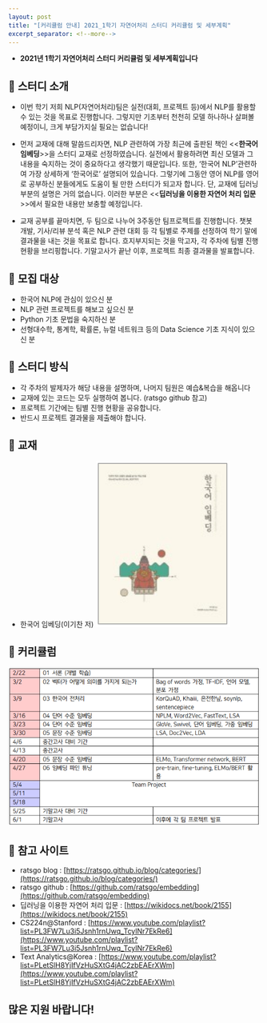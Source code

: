 ```yaml
---
layout: post
title: "[커리큘럼 안내] 2021_1학기 자연어처리 스터디 커리큘럼 및 세부계획"
excerpt_separator: <!--more-->
---
```


- **2021년 1학기 자연어처리 스터디 커리큘럼 및 세부계획입니다**
<!--more-->

## 🔔 스터디 소개

- 이번 학기 저희 NLP(자연어처리)팀은 실전(대회, 프로젝트 등)에서 NLP를 활용할 수 있는 것을 목표로 진행합니다. 그렇지만 기초부터 천천히 모델 하나하나 살펴볼 예정이니, 크게 부담가지실 필요는 없습니다!

- 먼저 교재에 대해 말씀드리자면, NLP 관련하여 가장 최근에 출판된 책인 <<**한국어 임베딩**>>을 스터디 교재로 선정하였습니다. 실전에서 활용하려면 최신 모델과 그 내용을 숙지하는 것이 중요하다고 생각했기 때문입니다. 또한, ‘한국어 NLP’관련하여 가장 상세하게 ‘한국어로’ 설명되어 있습니다. 그렇기에 그동안 영어 NLP를 영어로 공부하신 분들에게도 도움이 될 만한 스터디가 되고자 합니다. 단, 교재에 딥러닝 부분의 설명은 거의 없습니다. 이러한 부분은 <<**딥러닝을 이용한 자연어 처리 입문**>>에서 필요한 내용만 보충할 예정입니다.

- 교재 공부를 끝마치면, 두 팀으로 나누어 3주동안 팀프로젝트를 진행합니다. 챗봇 개발, 기사/리뷰 분석 혹은 NLP 관련 대회 등 각 팀별로 주제를 선정하여 학기 말에 결과물을 내는 것을 목표로 합니다. 흐지부지되는 것을 막고자, 각 주차에 팀별 진행 현황을 브리핑합니다. 기말고사가 끝난 이후, 프로젝트 최종 결과물을 발표합니다.

## 🔔 모집 대상

- 한국어 NLP에 관심이 있으신 분
- NLP 관련 프로젝트를 해보고 싶으신 분
- Python 기초 문법을 숙지하신 분
- 선형대수학, 통계학, 확률론, 뉴럴 네트워크 등의 Data Science 기초 지식이 있으신 분

## 🔔 스터디 방식

- 각 주차의 발제자가 해당 내용을 설명하며, 나머지 팀원은 예습&복습을 해옵니다
- 교재에 있는 코드는 모두 실행하여 봅니다. (ratsgo github 참고)
- 프로젝트 기간에는 팀별 진행 현황을 공유합니다.
- 반드시 프로젝트 결과물을 제출해야 합니다.

## 🔔 교재

- 한국어 임베딩(이기찬 저)
  <img src="/assets/img/2021_1_curriculum/nlpb.PNG">
  
## 🔔 커리큘럼
  
  <img src="/assets/img/2021_1_curriculum/nlp.PNG">

## 🔔 참고 사이트
- ratsgo blog : [https://ratsgo.github.io/blog/categories/](https://ratsgo.github.io/blog/categories/)
- ratsgo github : [https://github.com/ratsgo/embedding](https://github.com/ratsgo/embedding)
- 딥러닝을 이용한 자연어 처리 입문 : [https://wikidocs.net/book/2155](https://wikidocs.net/book/2155)
- CS224n@Stanford : [https://www.youtube.com/playlist?list=PL3FW7Lu3i5Jsnh1rnUwq_TcylNr7EkRe6](https://www.youtube.com/playlist?list=PL3FW7Lu3i5Jsnh1rnUwq_TcylNr7EkRe6)
- Text Analytics@Korea : [https://www.youtube.com/playlist?list=PLetSlH8YjIfVzHuSXtG4jAC2zbEAErXWm](https://www.youtube.com/playlist?list=PLetSlH8YjIfVzHuSXtG4jAC2zbEAErXWm)

## 많은 지원 바랍니다!
